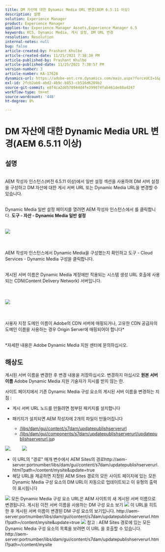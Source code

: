 ```yaml
---
title: DM 자산에 대한 Dynamic Media URL 변경(AEM 6.5.11 이상)
description: 설명
solution: Experience Manager
product: Experience Manager
applies-to: Experience Manager Assets,Experience Manager 6.5
keywords: KCS, Dynamic Media, 게시 설정, DM URL 변경
resolution: Resolution
internal-notes: null
bug: false
article-created-by: Prashant Khulbe
article-created-date: 11/25/2021 7:38:30 PM
article-published-by: Prashant Khulbe
article-published-date: 11/25/2021 7:38:57 PM
version-number: 3
article-number: KA-17628
dynamics-url: https://adobe-ent.crm.dynamics.com/main.aspx?forceUCI=1&pagetype=entityrecord&etn=knowledgearticle&id=98388241-274e-ec11-8c62-00224804e5cb
exl-id: 2fcb2ab8-abd2-4b9c-b853-cb516d6289b2
source-git-commit: e8f4ca2dd578944d4fe399074fab461de88ad247
workflow-type: tm+mt
source-wordcount: '448'
ht-degree: 0%

---
```


# DM 자산에 대한 Dynamic Media URL 변경(AEM 6.5.11 이상)

## 설명

<br>AEM 작성자 인스턴스(버전 6.5.11 이상)에서 일반 설정 섹션을 사용하여 DM 서버 설정을 구성하고 DM 자산에 대한 게시 서버 URL 또는 Dynamic Media URL을 변경할 수 있습니다.

<br>Dynamic Media 일반 설정 페이지를 열려면 AEM 작성자 인스턴스에서 를 클릭합니다. <b>도구 - 자산 - Dynamic Media 일반 설정</b>
<br> <br><br>![](assets/___99388241-274e-ec11-8c62-00224804e5cb___.png)<br><br> <br><br>AEM 작성자 인스턴스에서 Dynamic Media을 구성했는지 확인하고 도구 - Cloud Services - Dynamic Media 구성을 클릭합니다.

<br>게시된 서버 이름은 Dynamic Media 계정에만 적용되는 시스템 생성 URL 호출에 사용되는 CDN(Content Delivery Network) 서버입니다.<br><br> <br><br>![](assets/___9c388241-274e-ec11-8c62-00224804e5cb___.png)<br><br> <br><br>사용자 지정 도메인 이름이 Adobe의 CDN 서버에 매핑되거나, 고유한 CDN 공급자의 도메인 이름을 사용하는 경우 Origin Server에 매핑되어야 합니다\*

<br>\*자세한 내용은 Adobe Dynamic Media 지원 센터에 문의하십시오. <br>

## 해상도


게시된 서버 이름을 변경한 후 변경 내용을 저장하십시오. 변경하지 마십시오 <b>원본 서버 이름</b> Adobe Dynamic Media 지원 기술자가 지시를 받지 않는 한.

사이트 페이지에서 기존 Dynamic Media 구성 요소의 게시된 서버 이름을 변경하는 지침 :

- 게시 서버 URL 노드를 만들려면 첨부된 패키지를 설치합니다
- 패키지가 설치되면 AEM 작성자에 2개의 파일이 만들어집니다

   - [/libs/dam/gui/content/s7dam/updatepublishserverurl](http://vgaur-wx-1:4502/crx/de/index.jsp#/crx.default/jcr%3aroot/libs/dam/gui/content/s7dam/updatepublishserverurl "CRXDE Lite에서 경로 보기")
   - [/libs/dam/gui/components/s7dam/updatepublishserverurl/updatepublishserverurl.js](http://vgaur-wx-1:4502/crx/de/index.jsp#/crx.default/jcr%3aroot/libs/dam/gui/components/s7dam/updatepublishserverurl/updatepublishserverurl.jsp "CRXDE Lite에서 경로 보기")p


![](assets/d326656d-3f49-ec11-8c62-000d3a5cbc3f.png).         ![](assets/20fc6673-3f49-ec11-8c62-000d3a5cbc3f.png)

- 이 URL&#x200B;의 &quot;경로&quot; 매개 변수에서 AEM Sites의 경로&#x200B; http://aem-server:portnumber/libs/dam/gui/content/s7dam/updatepublishserverurl.html?path=/content/mysite&amp;update=true &#x200B;&#x200B;
- 해당 URL을 제공하면 지정된 AEM Sites 경로의 모든 사이트 페이지에 있는 모든 Dynamic Media 구성 요소의 DM URL이 자동으로 업데이트되고 이 유형의 출력이 표시됩니다


![](assets/12ef597f-3f49-ec11-8c62-000d3a5cbc3f.png)
모든 Dynamic Media 구성 요소 URL은 AEM 사이트의 새 게시된 서버 이름으로 변경됩니다.
게시된 이전 서버 이름을 사용하는 DM 구성 요소 보기
![](assets/59f64ca5-4049-ec11-8c62-000d3a5cbc3f.png)
이 URL을 히트한 후 게시된 서버 이름이 변경된 DM 구성 요소의 보기입니다. http://aem-server:portnumber/libs/dam/gui/content/s7dam/updatepublishserverurl.html?path=/content/mysite&amp;update=true
![](assets/7a7449b1-4049-ec11-8c62-000d3a5cbc3f.png)
참고 : AEM Sites 경로에 있는 모든 Dynamic Media 구성 요소의 목록을 보려면 이 URL 을 호출할 수 있습니다. http://aem-server:portnumber/libs/dam/gui/content/s7dam/updatepublishserverurl.html?path=/content/mysite

&#x200B; &#x200B; &#x200B; &#x200B; &#x200B; &#x200B; &#x200B;
